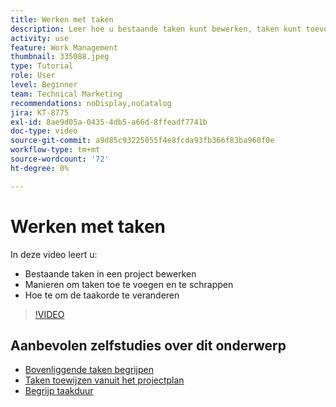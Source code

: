 ```yaml
---
title: Werken met taken
description: Leer hoe u bestaande taken kunt bewerken, taken kunt toevoegen en verwijderen en de taakvolgorde voor een project in Workfront kunt wijzigen.
activity: use
feature: Work Management
thumbnail: 335088.jpeg
type: Tutorial
role: User
level: Beginner
team: Technical Marketing
recommendations: noDisplay,noCatalog
jira: KT-8775
exl-id: 8ae9d05a-0435-4db5-a66d-8ffeadf7741b
doc-type: video
source-git-commit: a9d85c93225055f4e8fcda93fb366f83ba960f0e
workflow-type: tm+mt
source-wordcount: '72'
ht-degree: 0%

---
```


# Werken met taken

In deze video leert u:

* Bestaande taken in een project bewerken
* Manieren om taken toe te voegen en te schrappen
* Hoe te om de taakorde te veranderen

>[!VIDEO](https://video.tv.adobe.com/v/335088/?quality=12&learn=on)

## Aanbevolen zelfstudies over dit onderwerp

* [Bovenliggende taken begrijpen](https://experienceleague.adobe.com/en/docs/workfront-learn/tutorials-workfront/manage-work/tasks/understand-parent-child-tasks)
* [Taken toewijzen vanuit het projectplan](https://experienceleague.adobe.com/en/docs/workfront-learn/tutorials-workfront/manage-work/tasks/assign-tasks-from-the-project-plan)
* [Begrijp taakduur](https://experienceleague.adobe.com/en/docs/workfront-learn/tutorials-workfront/manage-work/tasks/understand-task-durations)
